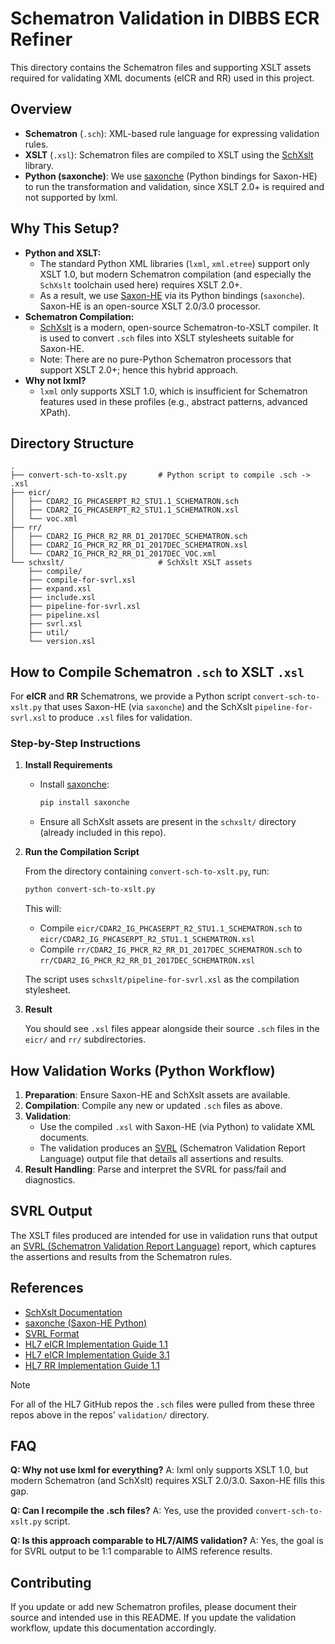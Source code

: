 # Schematron Validation in DIBBS ECR Refiner

This directory contains the Schematron files and supporting XSLT assets required for validating XML documents (eICR and RR) used in this project.

## Overview

- **Schematron** (`.sch`): XML-based rule language for expressing validation rules.
- **XSLT** (`.xsl`): Schematron files are compiled to XSLT using the [SchXslt](https://schxslt.github.io/schxslt/) library.
- **Python (saxonche)**: We use [saxonche](https://pypi.org/project/saxonche/) (Python bindings for Saxon-HE) to run the transformation and validation, since XSLT 2.0+ is required and not supported by lxml.

## Why This Setup?

- **Python and XSLT:**
    - The standard Python XML libraries (`lxml`, `xml.etree`) support only XSLT 1.0, but modern Schematron compilation (and especially the `SchXslt` toolchain used here) requires XSLT 2.0+.
    - As a result, we use [Saxon-HE](https://www.saxonica.com/products/PD12/SaxonC-HE.pdf) via its Python bindings (`saxonche`). Saxon-HE is an open-source XSLT 2.0/3.0 processor.
- **Schematron Compilation:**
    - [SchXslt](https://schxslt.github.io/schxslt/) is a modern, open-source Schematron-to-XSLT compiler. It is used to convert `.sch` files into XSLT stylesheets suitable for Saxon-HE.
    - Note: There are no pure-Python Schematron processors that support XSLT 2.0+; hence this hybrid approach.
- **Why not lxml?**
    - `lxml` only supports XSLT 1.0, which is insufficient for Schematron features used in these profiles (e.g., abstract patterns, advanced XPath).

## Directory Structure

```
.
├── convert-sch-to-xslt.py       # Python script to compile .sch -> .xsl
├── eicr/
│   ├── CDAR2_IG_PHCASERPT_R2_STU1.1_SCHEMATRON.sch
│   ├── CDAR2_IG_PHCASERPT_R2_STU1.1_SCHEMATRON.xsl
│   └── voc.xml
├── rr/
│   ├── CDAR2_IG_PHCR_R2_RR_D1_2017DEC_SCHEMATRON.sch
│   ├── CDAR2_IG_PHCR_R2_RR_D1_2017DEC_SCHEMATRON.xsl
│   └── CDAR2_IG_PHCR_R2_RR_D1_2017DEC_VOC.xml
└── schxslt/                     # SchXslt XSLT assets
    ├── compile/
    ├── compile-for-svrl.xsl
    ├── expand.xsl
    ├── include.xsl
    ├── pipeline-for-svrl.xsl
    ├── pipeline.xsl
    ├── svrl.xsl
    ├── util/
    └── version.xsl
```

## How to Compile Schematron `.sch` to XSLT `.xsl`

For **eICR** and **RR** Schematrons, we provide a Python script `convert-sch-to-xslt.py` that uses Saxon-HE (via `saxonche`) and the SchXslt `pipeline-for-svrl.xsl` to produce `.xsl` files for validation.

### Step-by-Step Instructions

1. **Install Requirements**

   - Install [saxonche](https://pypi.org/project/saxonche/):
     ```bash
     pip install saxonche
     ```
   - Ensure all SchXslt assets are present in the `schxslt/` directory (already included in this repo).

2. **Run the Compilation Script**

   From the directory containing `convert-sch-to-xslt.py`, run:
   ```bash
   python convert-sch-to-xslt.py
   ```

   This will:
   - Compile `eicr/CDAR2_IG_PHCASERPT_R2_STU1.1_SCHEMATRON.sch` to `eicr/CDAR2_IG_PHCASERPT_R2_STU1.1_SCHEMATRON.xsl`
   - Compile `rr/CDAR2_IG_PHCR_R2_RR_D1_2017DEC_SCHEMATRON.sch` to `rr/CDAR2_IG_PHCR_R2_RR_D1_2017DEC_SCHEMATRON.xsl`

   The script uses `schxslt/pipeline-for-svrl.xsl` as the compilation stylesheet.

3. **Result**

   You should see `.xsl` files appear alongside their source `.sch` files in the `eicr/` and `rr/` subdirectories.

## How Validation Works (Python Workflow)

1. **Preparation**: Ensure Saxon-HE and SchXslt assets are available.
2. **Compilation**: Compile any new or updated `.sch` files as above.
3. **Validation**:
    - Use the compiled `.xsl` with Saxon-HE (via Python) to validate XML documents.
    - The validation produces an [SVRL](https://schematron.com/document/3427.html) (Schematron Validation Report Language) output file that details all assertions and results.
4. **Result Handling**: Parse and interpret the SVRL for pass/fail and diagnostics.

## SVRL Output

The XSLT files produced are intended for use in validation runs that output an [SVRL (Schematron Validation Report Language)](https://schematron.com/document/3427.html) report, which captures the assertions and results from the Schematron rules.

## References

- [SchXslt Documentation](https://schxslt.github.io/schxslt/)
- [saxonche (Saxon-HE Python)](https://pypi.org/project/saxonche/)
- [SVRL Format](https://schematron.com/document/3427.html)
- [HL7 eICR Implementation Guide 1.1](https://github.com/HL7/CDA-phcaserpt-1.1.1)
- [HL7 eICR Implementation Guide 3.1](https://github.com/HL7/CDA-phcaserpt-1.3.0)
- [HL7 RR Implementation Guide 1.1](https://github.com/HL7/CDA-phcr-rr-1.1.0)

> [!NOTE]
> For all of the HL7 GitHub repos the `.sch` files were pulled from these three repos above in the repos' `validation/` directory.

## FAQ

**Q: Why not use lxml for everything?**
A: lxml only supports XSLT 1.0, but modern Schematron (and SchXslt) requires XSLT 2.0/3.0. Saxon-HE fills this gap.

**Q: Can I recompile the .sch files?**
A: Yes, use the provided `convert-sch-to-xslt.py` script.

**Q: Is this approach comparable to HL7/AIMS validation?**
A: Yes, the goal is for SVRL output to be 1:1 comparable to AIMS reference results.

## Contributing

If you update or add new Schematron profiles, please document their source and intended use in this README. If you update the validation workflow, update this documentation accordingly.

